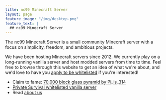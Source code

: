 ```yaml
---
title: nc99 Minecraft Server
layout: page
feature_image: "/img/desktop.png"
feature_text: |
  ## nc99 Minecraft Server
---
```


The nc99 Minecraft Server is a small community Minecraft server with a focus on simplicity, freedom, and ambitious projects.

We have been hosting Minecraft servers since 2012. We currently play on a long-running vanilla server and host modded servers from time to time. Feel free to browse through this website to get an idea of what we're about, and we'd love to have you [apply to be whitelisted](/apply) if you're interested!

- Claim to fame: [70,000 block glass pyramid by Pi_is_314](https://www.reddit.com/r/Minecraft/comments/53ehiz/70000_glass_block_pyramid_built_in_vanilla/)
- [Private Survival whitelisted vanilla server](/servers/privatesurvival)
- Read [about us](/about)
